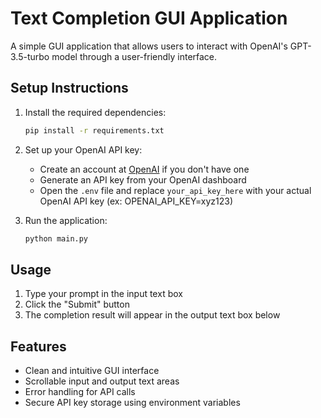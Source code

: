 # Text Completion GUI Application

A simple GUI application that allows users to interact with OpenAI's GPT-3.5-turbo model through a user-friendly interface.

## Setup Instructions

1. Install the required dependencies:
   ```bash
   pip install -r requirements.txt
   ```

2. Set up your OpenAI API key:
   - Create an account at [OpenAI](https://platform.openai.com/) if you don't have one
   - Generate an API key from your OpenAI dashboard
   - Open the `.env` file and replace `your_api_key_here` with your actual OpenAI API key (ex: OPENAI_API_KEY=xyz123)

3. Run the application:
   ```bash
   python main.py
   ```

## Usage

1. Type your prompt in the input text box
2. Click the "Submit" button
3. The completion result will appear in the output text box below

## Features

- Clean and intuitive GUI interface
- Scrollable input and output text areas
- Error handling for API calls
- Secure API key storage using environment variables